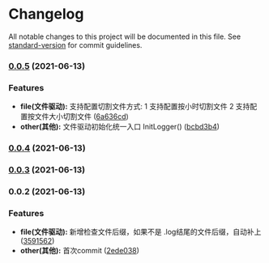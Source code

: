 # Changelog

All notable changes to this project will be documented in this file. See [standard-version](https://github.com/conventional-changelog/standard-version) for commit guidelines.

### [0.0.5](https://github.com/shuqingzai/logger/compare/v0.0.4...v0.0.5) (2021-06-13)


### Features

* **file(文件驱动):** 支持配置切割文件方式: 1 支持配置按小时切割文件 2 支持配置按文件大小切割文件 ([6a636cd](https://github.com/shuqingzai/logger/commit/6a636cd38e20fbf5a51abbd5670e786f63ae17f8))
* **other(其他):** 文件驱动初始化统一入口 InitLogger() ([bcbd3b4](https://github.com/shuqingzai/logger/commit/bcbd3b4b20c36e95ff5493f88b521656ec37de47))

### [0.0.4](https://github.com/shuqingzai/logger/compare/v0.0.3...v0.0.4) (2021-06-13)

### [0.0.3](https://github.com/shuqingzai/logger/compare/v0.0.2...v0.0.3) (2021-06-13)

### 0.0.2 (2021-06-13)


### Features

* **file(文件驱动):** 新增检查文件后缀，如果不是 .log结尾的文件后缀，自动补上 ([3591562](https://github.com/shuqingzai/logger/commit/3591562cacaa69e99f6a4f38a2d764715ec709f5))
* **other(其他):** 首次commit ([2ede038](https://github.com/shuqingzai/logger/commit/2ede038f9c13dff71050bc00ad43f5ff7184f76c))
